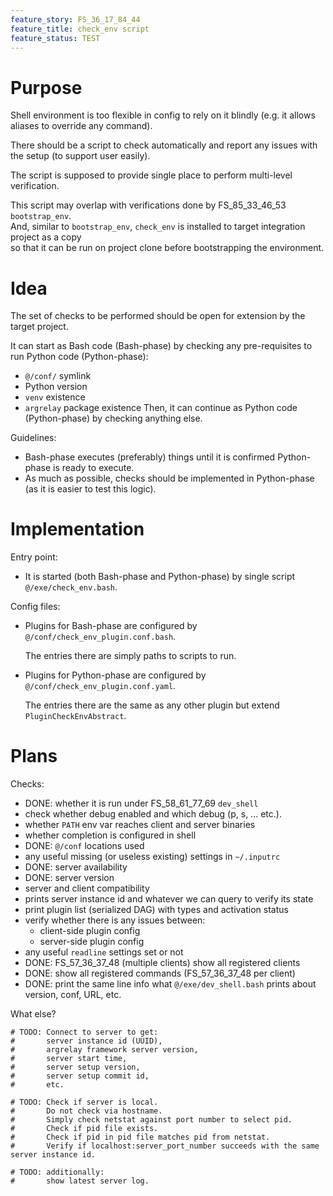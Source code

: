 ```yaml
---
feature_story: FS_36_17_84_44
feature_title: check_env script
feature_status: TEST
---
```


# Purpose

Shell environment is too flexible in config to rely on it blindly
(e.g. it allows aliases to override any command).

There should be a script to check automatically and report any issues with the setup (to support user easily).

The script is supposed to provide single place to perform multi-level verification.

This script may overlap with verifications done by FS_85_33_46_53 `bootstrap_env`. <br/>
And, similar to `bootstrap_env`, `check_env` is installed to target integration project as a copy<br/>
so that it can be run on project clone before bootstrapping the environment.

# Idea

The set of checks to be performed should be open for extension by the target project.

It can start as Bash code (Bash-phase) by checking any pre-requisites to run Python code (Python-phase):
*   `@/conf/` symlink
*   Python version
*   `venv` existence
*   `argrelay` package existence
Then, it can continue as Python code (Python-phase) by checking anything else.

Guidelines:
*   Bash-phase executes (preferably) things until it is confirmed Python-phase is ready to execute.
*   As much as possible, checks should be implemented in Python-phase (as it is easier to test this logic).

# Implementation

Entry point:
*   It is started (both Bash-phase and Python-phase) by single script `@/exe/check_env.bash`.

Config files:

*   Plugins for Bash-phase are configured by `@/conf/check_env_plugin.conf.bash`.

    The entries there are simply paths to scripts to run.

*   Plugins for Python-phase are configured by `@/conf/check_env_plugin.conf.yaml`.

    The entries there are the same as any other plugin but extend `PluginCheckEnvAbstract`.

# Plans

Checks:
*   DONE: whether it is run under FS_58_61_77_69 `dev_shell`
*   check whether debug enabled and which debug (p, s, ... etc.).
*   whether `PATH` env var reaches client and server binaries
*   whether completion is configured in shell
*   DONE: `@/conf` locations used
*   any useful missing (or useless existing) settings in `~/.inputrc`
*   DONE: server availability
*   DONE: server version
*   server and client compatibility
*   prints server instance id and whatever we can query to verify its state
*   print plugin list (serialized DAG) with types and activation status
*   verify whether there is any issues between:
    *   client-side plugin config
    *   server-side plugin config
*   any useful `readline` settings set or not
*   DONE: FS_57_36_37_48 (multiple clients) show all registered clients
*   DONE: show all registered commands (FS_57_36_37_48 per client)
*   DONE: print the same line info what `@/exe/dev_shell.bash` prints about version, conf, URL, etc.

What else?

```
# TODO: Connect to server to get:
#       server instance id (UUID),
#       argrelay framework server version,
#       server start time,
#       server setup version,
#       server setup commit id,
#       etc.

# TODO: Check if server is local.
#       Do not check via hostname.
#       Simply check netstat against port number to select pid.
#       Check if pid file exists.
#       Check if pid in pid file matches pid from netstat.
#       Verify if localhost:server_port_number succeeds with the same server instance id.

# TODO: additionally:
#       show latest server log.
```
